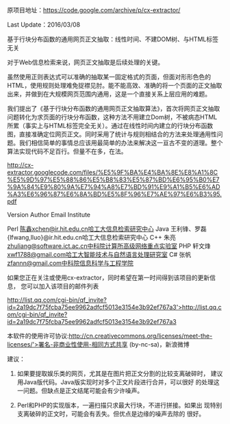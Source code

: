 
原项目地址：https://code.google.com/archive/p/cx-extractor/

Last Update：2016/03/08

基于行块分布函数的通用网页正文抽取：线性时间、不建DOM树、与HTML标签无关

对于Web信息检索来说，网页正文抽取是后续处理的关键。

虽然使用正则表达式可以准确的抽取某一固定格式的页面，但面对形形色色的HTML，使用规则处理难免捉襟见肘。能不能高效、准确的将一个页面的正文抽取出来，并做到在大规模网页范围内通用，这是一个直接关系上层应用的难题。

我们提出了《基于行块分布函数的通用网页正文抽取算法》，首次将网页正文抽取问题转化为求页面的行块分布函数，这种方法不用建立Dom树，不被病态HTML所累（事实上与HTML标签完全无关）。通过在线性时间内建立的行块分布函数图，直接准确定位网页正文。同时采用了统计与规则相结合的方法来处理通用性问题。我们相信简单的事情总应该用最简单的办法来解决这一亘古不变的道理。整个算法实现代码不足百行。但量不在多，在法。

http://cx-extractor.googlecode.com/files/%E5%9F%BA%E4%BA%8E%E8%A1%8C%E5%9D%97%E5%88%86%E5%B8%83%E5%87%BD%E6%95%B0%E7%9A%84%E9%80%9A%E7%94%A8%E7%BD%91%E9%A1%B5%E6%AD%A3%E6%96%87%E6%8A%BD%E5%8F%96%E7%AE%97%E6%B3%95.pdf


Version Author Email Institute

Perl 陈鑫xchen@ir.hit.edu.cn哈工大信息检索研究中心 
Java 王利锋、罗磊{lfwang,lluo}@ir.hit.edu.cn哈工大信息检索研究中心 
C++ 朱亮 zhuliang@software.ict.ac.cn中科院计算所高级网络重点实验室 
PHP 轩文烽 xwf1788@gmail.com哈工大智能技术与自然语言处理研究室
C# 张帆 zfannn@gmail.com中科院信息科学与工程学院

如果您正在关注或使用cx-extractor，同时希望在第一时间得到该项目的更新信息，
您可以加入该项目的邮件列表 

http://list.qq.com/cgi-bin/qf_invite?id=2a19dc7f75fcba75ee9962adfcf5013e3154e3b92ef767a3'>http://list.qq.com/cgi-bin/qf_invite?id=2a19dc7f75fcba75ee9962adfcf5013e3154e3b92ef767a3


本软件的使用许可协议:http://cn.creativecommons.org/licenses/meet-the-licenses/'>署名-非商业性使用-相同方式共享 (by-nc-sa)，新浪微博


建议：

1. 如果要提取娱乐类的网页，尤其是在图片把正文分割的比较支离破碎时，
   建议用Java版代码。Java版实现时对多个正文片段进行合并，可以很好
   的处理这一问题。但缺点是正文结尾可能会有少许噪声。


2. Perl和PHP的实现版本，一遍扫描只求最大行块，不进行拼接。如果出
   现特别支离破碎的正文时，可能会有丢失。但优点是边缘的噪声去除的
   很好。
